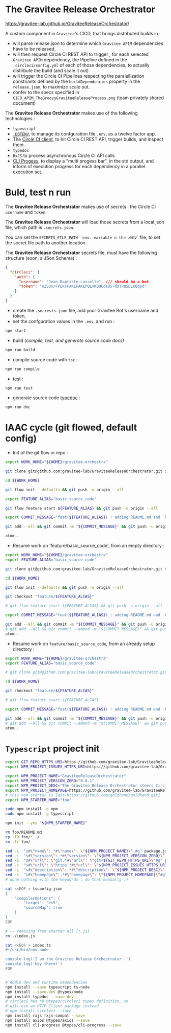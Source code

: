 # The Gravitee Release Orchestrator

https://gravitee-lab.github.io/GraviteeReleaseOrchestrator/

A custom component in `Gravitee`'s CICD, that brings distributed builds in :

* will parse release.json to determine which `Gravitee APIM` dependencies have to be released,
* will then request Circle CI REST API to trigger , for each selected `Gravitee APIM` dependency, the Pipeline defined in the `.circleci/config.yml` of each of those dependencies, to actually distribute the build (and scale it out)
* will trigger the Circle CI Pipelines respecting the paralellization constriants defined by the  `buildDependencies` property in the `release.json`, to maximize scale out.
* confer to  the specs specified in `CICD_APIM_TheGroovyGraviteeReleaseProcess.png` (team privately shared document)

The **Gravitee Release Orchestrator** makes use of the following technologies :
* `typescript`
* [`.DOTENV`](https://github.com/motdotla/dotenv), to manage its confguration file `.env`, as a twelve factor app.
* The [Circle CI client](https://www.npmjs.com/package/circleci#startbuild), to hit Circle CI REST API, trigger builds, and inspect them.
* `typedoc`
* `RxJS` to process asynchronous Circle CI API calls
* [CLI Progess](https://www.npmjs.com/package/cli-progress#multi-bar-mode), to display a "multi progess bar", in the std output, and inform of execution progress for each dependency in a parallel execution set.



# Buld, test n run

The **Gravitee Release Orchestrator** makes use of secrets : the Circle CI `username` and `token`.

The **Gravitee Release Orchestrator**  will load those secrets from a local json file, which path is `.secrets.json`.

You can set the `SECRETS_FILE_PATH``env. variable n the `.env` file, to set the secret file path to another location.

The **Gravitee Release Orchestrator**  secrets file, must have the following structure (soon, a JSon Schema) :

```JSon
{
  "circleci": {
    "auth": {
      "username": "Jean-Baptiste-Lasselle", /// should be a bot
      "token": "KZSOx/FPEKFFAKEFAKEPQLvKQQCdsD5-dsTRQSDLKQqsd"
    }
  }
}
```


* create the `.secrests.json` file, add your Gravitee Bot's username and token,
* set the confguration values in the `.env`, and run :

```bash
npm start
```

* build _(compile, test, and generate source code docs)_ :

```bash
npm run build
```

* compile source code with `tsc` :

```bash
npm run compile
```

* test :

```bash
npm run test
```

* generate source code [typedoc](https://github.com/TypeStrong/typedoc) :

```bash
npm run doc
```


# IAAC cycle (git flowed, default config)

*  Init of the git flow in repo :

```bash
export WORK_HOME="${HOME}/gravitee-orchestra"

git clone git@github.com:gravitee-lab/GraviteeReleaseOrchestrator.git ${WORK_HOME}

cd ${WORK_HOME}

git flow init --defaults && git push -u origin --all

export FEATURE_ALIAS='basic_source_code'

git flow feature start ${FEATURE_ALIAS} && git push -u origin --all

export COMMIT_MESSAGE="feat(${FEATURE_ALIAS}) : adding README.md and  basic source code for a node / typescript app #1 #2 "

git add --all && git commit -m "${COMMIT_MESSAGE}" && git push -u origin  --all

atom .

```

* Resume work on 'feature/basic_source_code', from an empty directory :

```bash
export WORK_HOME="${HOME}/gravitee-orchestra"
export FEATURE_ALIAS='basic_source_code'

git clone git@github.com:gravitee-lab/GraviteeReleaseOrchestrator.git ${WORK_HOME}

cd ${WORK_HOME}

git flow init --defaults && git push -u origin --all

git checkout "feature/${FEATURE_ALIAS}"

# git flow feature start ${FEATURE_ALIAS} && git push -u origin --all

export COMMIT_MESSAGE="feat(${FEATURE_ALIAS}) : adding README.md and  basic source code for a node / typescript app #1 #2 "

git add --all && git commit -m "${COMMIT_MESSAGE}" && git push -u origin  --all
# git add --all && git commit --amend -m "${COMMIT_MESSAGE}" && git push -u -ff origin  --all
atom .

```

* Resume work on `feature/basic_source_code`, from an already setup directory :

```bash
export WORK_HOME="${HOME}/gravitee-orchestra"
export FEATURE_ALIAS='basic_source_code'

# git clone git@github.com:gravitee-lab/GraviteeReleaseOrchestrator.git ${WORK_HOME}

cd ${WORK_HOME}

git checkout "feature/${FEATURE_ALIAS}"

# git flow feature start ${FEATURE_ALIAS}

export COMMIT_MESSAGE="feat(${FEATURE_ALIAS}) : adding README.md and  basic source code for a node / typescript app #1 #2 "

git add --all && git commit -m "${COMMIT_MESSAGE}" && git push -u origin  --all
# git add --all && git commit --amend -m "${COMMIT_MESSAGE}" && git push -u -ff origin  --all
atom .
```

# `Typescript` project init

```bash
export GIT_REPO_HTTPS_URI=https://github.com/gravitee-lab/GraviteeReleaseOrchestrator.git
export NPM_PROJECT_ISSUES_HTTPS_URI=https://github.com/gravitee-lab/GraviteeReleaseOrchestrator/issues

export NPM_PROJECT_NAME="GraviteeReleaseOrchestrator"
export NPM_PROJECT_VERSION_ZERO="0.0.1"
export NPM_PROJECT_DESC="The Gravitee Release Orchestrator steers Circle CI operations to process a fully automated Release of Gravitee APIM. The Gravitee Devops Team AT github.com/gravitee-lab"
export NPM_PROJECT_HOMEPAGE=https://github.com/gravitee-lab/GraviteeReleaseOrchestrator/README.md
# this nom starter is [git+https://github.com/goldhand/goldhand.git]
export NPM_STARTER_NAME="foo"

sudo npm install -g npm
sudo npm install -g typescript

npm init --yes "${NPM_STARTER_NAME}"

rm foo/README.md
cp -fR foo/* ./
rm -fr foo/

sed -i  "s#\"name\":.*#\"name\": \"${NPM_PROJECT_NAME}\",#g" package.json
sed -i  "s#\"version\":.*#\"version\": \"${NPM_PROJECT_VERSION_ZERO}\",#g" package.json
sed -i  "s#\"url\": \"git.*#\"url\": \"git+${GIT_REPO_HTTPS_URI}\"#g" package.json
sed -i  "s#\"url\": \"https.*#\"url\": \"${NPM_PROJECT_ISSUES_HTTPS_URI}\"#g" package.json
sed -i  "s#\"description\":.*#\"description\": \"${NPM_PROJECT_DESC}\",#g" package.json
sed -i  "s#\"homepage\":.*#\"homepage\": \"${NPM_PROJECT_HOMEPAGE}\"#g" package.json
# done nothing with the keywords : do that manually :)

cat <<EOF > tsconfig.json
{
    "compilerOptions": {
        "target": "es5",
        "sourceMap": true
    }
}
EOF

# -- removing from starter all [*.js]
rm ./index.js

cat <<EOF > index.ts
#!/usr/bin/env node

console.log('I am the Gravitee Release Orchestrator !')
console.log('hey there!')
EOF


# Addin dev and runtime dependencies
npm install --save typescript ts-node
npm install --save-dev @types/node
npm install typedoc --save-dev
# circleci has no @types/circleci types definition, so
# will use an HTTP Client package instead
# npm install circleci --save
npm install rxjs rxjs-compat --save
npm install axios @types/axios --save
npm install cli-progress @types/cli-progress --save



```
